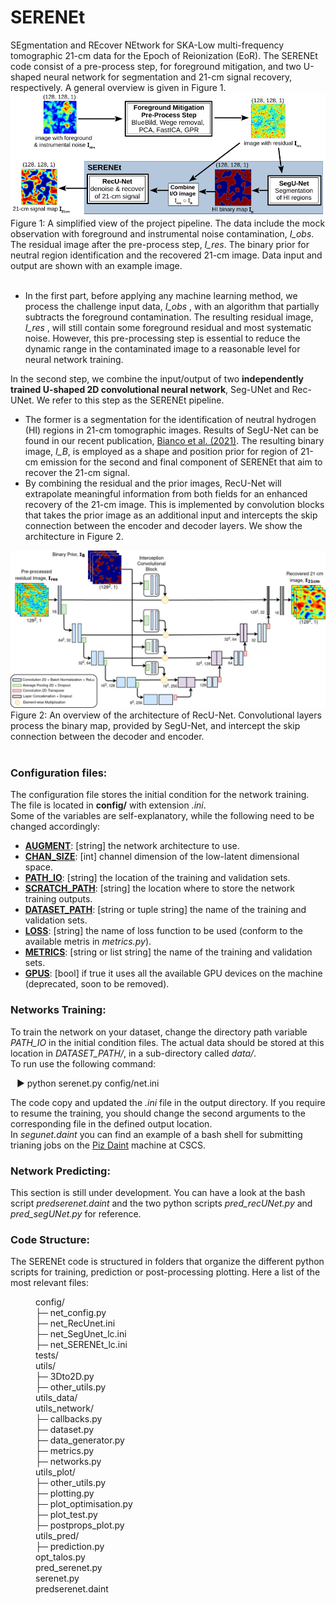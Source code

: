 # SERENEt
SEgmentation and REcover NEtwork for SKA-Low multi-frequency tomographic 21-cm data for the Epoch of Reionization (EoR). The SERENEt code consist of a pre-process step, for foreground mitigation, and two U-shaped neural network for segmentation and 21-cm signal recovery, respectively. A general overview is given in Figure 1.<br/>
<img src="https://github.com/micbia/serenet/blob/main/docs/SERENEt_pipeline.png"><br/>
Figure 1: A simplified view of the project pipeline. The data include the mock observation with foreground and instrumental noise contamination, <i>I_obs</i>. The residual image after the pre-process step, <i>I_res</i>. The binary prior for neutral region identification and the recovered 21-cm image. Data input and output are shown with an example image.<br/><br/>

<ul>
  <li> In the first part, before applying any machine learning method, we process the challenge input data, <i>I_obs</i> , with an algorithm that partially subtracts the foreground contamination. The resulting residual image, <i>I_res</i> , will still contain some foreground residual and most systematic noise. However, this pre-processing step is essential to reduce the dynamic range in the contaminated image to a reasonable level for neural network training.
</ul> 

In the second step, we combine the input/output of two <b>independently trained U-shaped 2D convolutional neural network</b>, Seg-UNet and Rec-UNet. We refer to this step as the SERENEt pipeline.

<ul>
  <li>  The former is a segmentation for the identification of neutral hydrogen (HI) regions in 21-cm tomographic images. Results of SegU-Net can be found in our recent publication, <a href="https://academic.oup.com/mnras/article/505/3/3982/6286907?login=true">Bianco et al. (2021)</a>. The resulting binary image, <i>I_B</i>, is employed as a shape and position prior for region of 21-cm emission for the second and final component of SERENEt that aim to recover the 21-cm signal.
  <li> By combining the residual and the prior images, RecU-Net will extrapolate meaningful information from both fields for an enhanced recovery of the 21-cm image. This is implemented by convolution blocks that takes the prior image as an additional input and intercepts the skip connection between the encoder and decoder layers. We show the architecture in Figure 2.
</ul> 

<img src="https://github.com/micbia/serenet/blob/main/docs/RecUNet_model.png"> <br/>
Figure 2: An overview of the architecture of RecU-Net. Convolutional layers process the binary map, provided by SegU-Net, and intercept the skip connection between the decoder and encoder.<br/><br/>

### Configuration files:
The configuration file stores the initial condition for the network training. The file is located in <b>config/</b> with extension <i>.ini</i>.<br/>
Some of the variables are self-explanatory, while the following need to be changed accordingly:
<ul>
    <li><u><b>AUGMENT</b></u>: [string] the network architecture to use.
    <li><u><b>CHAN_SIZE</b></u>: [int] channel dimension of the low-latent dimensional space.
    <li><u><b>PATH_IO</b></u>: [string] the location of the training and validation sets.
    <li><u><b>SCRATCH_PATH</b></u>: [string] the location where to store the network training outputs.
    <li><u><b>DATASET_PATH</b></u>: [string or tuple string] the name of the training and validation sets.
    <li><u><b>LOSS</b></u>: [string] the name of loss function to be used (conform to the available metris in <i>metrics.py</i>).
    <li><u><b>METRICS</b></u>: [string or list string] the name of the training and validation sets.
    <li><u><b>GPUS</b></u>: [bool] if true it uses all the available GPU devices on the machine (deprecated, soon to be removed).
</ul> 
 
### Networks Training:
To train the network on your dataset, change the directory path variable <i>PATH_IO</i> in the initial condition files. The actual data should be stored at this location in <i>DATASET_PATH/</i>, in a sub-directory called <i>data/</i>.<br/>
To run use the following command:
<p style="margin-left:10px">&#9654; python serenet.py config/net.ini</p>
The code copy and updated the <i>.ini</i> file in the output directory. If you require to resume the training, you should change the second arguments to the corresponding file in the defined output location.<br/>
In <i>segunet.daint</i> you can find an example of a bash shell for submitting trianing jobs on the <a href="https://www.cscs.ch/computers/piz-daint/">Piz Daint</a> machine at CSCS.

### Network Predicting:
This section is still under development. You can have a look at the bash script <i>predserenet.daint</i> and the two python scripts <i>pred_recUNet.py</i> and <i>pred_segUNet.py</i> for reference.

### Code Structure:
<p>The SERENEt code is structured in folders that organize the different python scripts for training, prediction or post-processing plotting. Here a list of the most relevant files:</p>
<p style="margin-left:40px">
    config/<br/>
    ├─ net_config.py<br/>
    ├─ net_RecUnet.ini<br/>
    ├─ net_SegUnet_lc.ini<br/>
    ├─ net_SERENEt_lc.ini<br/>
    tests/<br/>
    utils/<br/>
    ├─ 3Dto2D.py<br/>
    ├─ other_utils.py<br/>
    utils_data/<br/>
    utils_network/<br/>
    ├─ callbacks.py<br/>
    ├─ dataset.py<br/>
    ├─ data_generator.py<br/>
    ├─ metrics.py<br/>
    ├─ networks.py<br/>
    utils_plot/<br/>
    ├─ other_utils.py<br/>
    ├─ plotting.py<br/>
    ├─ plot_optimisation.py<br/>
    ├─ plot_test.py<br/>
    ├─ postprops_plot.py<br/>
    utils_pred/<br/>
    ├─ prediction.py<br/>
    opt_talos.py<br/>
    pred_serenet.py<br/>
    serenet.py<br/>
    predserenet.daint
</p>


